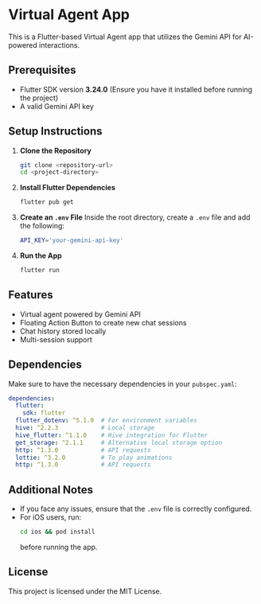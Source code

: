 # Virtual Agent App

This is a Flutter-based Virtual Agent app that utilizes the Gemini API for AI-powered interactions.

## Prerequisites

- Flutter SDK version **3.24.0** (Ensure you have it installed before running the project)
- A valid Gemini API key

## Setup Instructions

1. **Clone the Repository**
   ```sh
   git clone <repository-url>
   cd <project-directory>
   ```

2. **Install Flutter Dependencies**
   ```sh
   flutter pub get
   ```

3. **Create an `.env` File**
   Inside the root directory, create a `.env` file and add the following:
   ```sh
   API_KEY='your-gemini-api-key'
   ```

4. **Run the App**
   ```sh
   flutter run
   ```

## Features
- Virtual agent powered by Gemini API
- Floating Action Button to create new chat sessions
- Chat history stored locally
- Multi-session support

## Dependencies
Make sure to have the necessary dependencies in your `pubspec.yaml`:

```yaml
dependencies:
  flutter:
    sdk: flutter
  flutter_dotenv: ^5.1.0  # For environment variables
  hive: ^2.2.3            # Local storage
  hive_flutter: ^1.1.0    # Hive integration for Flutter
  get_storage: ^2.1.1     # Alternative local storage option
  http: ^1.3.0            # API requests
  lottie: ^3.2.0          # To play animations
  http: ^1.3.0            # API requests
```

## Additional Notes
- If you face any issues, ensure that the `.env` file is correctly configured.
- For iOS users, run:
  ```sh
  cd ios && pod install
  ```
  before running the app.

## License
This project is licensed under the MIT License.

